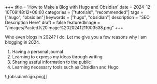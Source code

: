 +++
title = 'How to Make a Blog with Hugo and Obsidian'
date = 2024-12-10T09:48:12+08:00
categories = ["tutorials", "recommended"]
tags = ["hugo", "obsidian"]
keywords = ["hugo", "obsidian"]
description = "SEO Description Here"
draft = false
featuredImage = "/images/Pasted%20image%2020241211003538.png"
+++

Who even blogs in 2024? I do. Let me give you a few reasons why I am blogging in 2024.

1. Having a personal journal
2. Learning to express my ideas through writing
3. Sharing useful information to the public
4. Learning necessary tools such as Obsidian and Hugo 

![[obsidianlogo.png]]